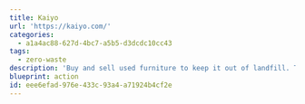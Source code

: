 ```yaml
---
title: Kaiyo
url: 'https://kaiyo.com/'
categories:
  - a1a4ac88-627d-4bc7-a5b5-d3dcdc10cc43
tags:
  - zero-waste
description: 'Buy and sell used furniture to keep it out of landfill. They''ll even come and pick it up! _I''ve used this to get rid of a giant sofa which nobody wanted to buy, it was about to go on the street and they got me a cheque._'
blueprint: action
id: eee6efad-976e-433c-93a4-a71924b4cf2e
---
```

